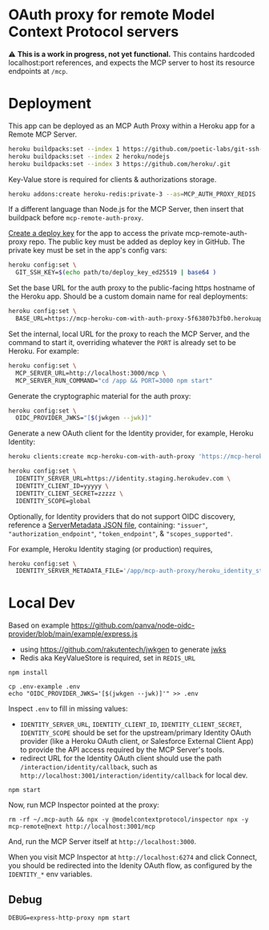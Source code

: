 # OAuth proxy for remote Model Context Protocol servers

⚠️ **This is a work in progress, not yet functional.** This contains hardcoded localhost:port references, and expects the MCP server to host its resource endpoints at `/mcp`.

# Deployment

This app can be deployed as an MCP Auth Proxy within a Heroku app for a Remote MCP Server.

```bash
heroku buildpacks:set --index 1 https://github.com/poetic-labs/git-ssh-key-buildpack.git
heroku buildpacks:set --index 2 heroku/nodejs
heroku buildpacks:set --index 3 https://github.com/heroku/.git
```

Key-Value store is required for clients & authorizations storage.

```bash
heroku addons:create heroku-redis:private-3 --as=MCP_AUTH_PROXY_REDIS
```

If a different language than Node.js for the MCP Server, then insert that buildpack before `mcp-remote-auth-proxy`.

[Create a deploy key](https://docs.github.com/en/authentication/connecting-to-github-with-ssh/managing-deploy-keys#deploy-keys) for the app to access the private mcp-remote-auth-proxy repo. The public key must be added as deploy key in GitHub. The private key must be set in the app's config vars:

```bash
heroku config:set \
  GIT_SSH_KEY=$(echo path/to/deploy_key_ed25519 | base64 )
```

Set the base URL for the auth proxy to the public-facing https hostname of the Heroku app. Should be a custom domain name for real deployments:

```bash
heroku config:set \
  BASE_URL=https://mcp-heroku-com-with-auth-proxy-5f63807b3fb0.herokuapp.com
```

Set the internal, local URL for the proxy to reach the MCP Server, and the command to start it, overriding whatever the `PORT` is already set to be Heroku. For example:

```bash
heroku config:set \
  MCP_SERVER_URL=http://localhost:3000/mcp \
  MCP_SERVER_RUN_COMMAND="cd /app && PORT=3000 npm start"
```

Generate the cryptographic material for the auth proxy:

```bash
heroku config:set \
  OIDC_PROVIDER_JWKS="[$(jwkgen --jwk)]"
```

Generate a new OAuth client for the Identity provider, for example, Heroku Identity:

```bash
heroku clients:create mcp-heroku-com-with-auth-proxy 'https://mcp-heroku-com-with-auth-proxy-5f63807b3fb0.herokuapp.com/interaction/identity/callback'
```

```bash
heroku config:set \
  IDENTITY_SERVER_URL=https://identity.staging.herokudev.com \
  IDENTITY_CLIENT_ID=yyyyy \
  IDENTITY_CLIENT_SECRET=zzzzz \
  IDENTITY_SCOPE=global
```

Optionally, for Identity providers that do not support OIDC discovery, 
reference a [ServerMetadata JSON file](https://github.com/panva/openid-client/blob/v6.x/docs/interfaces/ServerMetadata.md), containing: `"issuer"`, `"authorization_endpoint"`, `"token_endpoint"`, & `"scopes_supported"`.

For example, Heroku Identity staging (or production) requires,

```bash
heroku config:set \
  IDENTITY_SERVER_METADATA_FILE='/app/mcp-auth-proxy/heroku_identity_staging_metadata.json'
```

# Local Dev

Based on example https://github.com/panva/node-oidc-provider/blob/main/example/express.js

* using https://github.com/rakutentech/jwkgen to generate [jwks](https://github.com/panva/node-oidc-provider/tree/main/docs#jwks)
* Redis aka KeyValueStore is required, set in `REDIS_URL`

```
npm install

cp .env-example .env
echo "OIDC_PROVIDER_JWKS='[$(jwkgen --jwk)]'" >> .env
```

Inspect `.env` to fill in missing values:
* `IDENTITY_SERVER_URL`, `IDENTITY_CLIENT_ID`, `IDENTITY_CLIENT_SECRET`, `IDENTITY_SCOPE` should be set for the upstream/primary Identity OAuth provider (like a Heroku OAuth client, or Salesforce External Client App) to provide the API access required by the MCP Server's tools.
* redirect URL for the Identity OAuth client should use the path `/interaction/identity/callback`, such as `http://localhost:3001/interaction/identity/callback` for local dev.

```
npm start
```

Now, run MCP Inspector pointed at the proxy:
```
rm -rf ~/.mcp-auth && npx -y @modelcontextprotocol/inspector npx -y mcp-remote@next http://localhost:3001/mcp
```

And, run the MCP Server itself at `http://localhost:3000`.

When you visit MCP Inspector at `http://localhost:6274` and click Connect, you should be redirected into the Idenity OAuth flow, as configured by the `IDENTITY_*` env variables.

## Debug

```
DEBUG=express-http-proxy npm start
```
